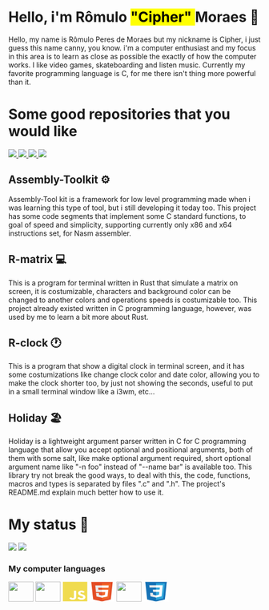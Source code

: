 <h1>Hello, i'm Rômulo <mark> "Cipher" </mark> Moraes 👋</h1>


Hello, my name is Rômulo Peres de Moraes but my nickname is Cipher, i just guess this name canny, you know. i'm a computer enthusiast and my focus in
this area is to learn as close as possible the exactly of how the computer works. I like video games, skateboarding and listen music. Currently my
favorite programming language is C, for me there isn't thing more powerful than it.

<h1>Some good repositories that you would like</h1>

<div>
   <a href="https://github.com/Romulo-Moraes/Assembly-Toolkit">
      <img height="95px" src="https://github-readme-stats.vercel.app/api/pin/?username=Romulo-Moraes&repo=Assembly-Toolkit&theme=tokyonight">
   </a>
   <a href="https://github.com/Romulo-Moraes/R-matrix">
      <img height="95px" src="https://github-readme-stats.vercel.app/api/pin/?username=Romulo-Moraes&repo=R-matrix&theme=tokyonight">
   </a>
   <a href="https://github.com/Romulo-Moraes/R-clock">
      <img height="95px" src="https://github-readme-stats.vercel.app/api/pin/?username=Romulo-Moraes&repo=R-clock&theme=tokyonight">
   </a>
   <a href="https://github.com/Romulo-Moraes/Holiday">
      <img height="95px" src="https://github-readme-stats.vercel.app/api/pin/?username=Romulo-Moraes&repo=Holiday&theme=tokyonight">
   </a>
</div>

<h2>Assembly-Toolkit ⚙️</h2>
Assembly-Tool kit is a framework for low level programming made when i was learning this type of tool, but i still 
developing it today too. This project has some code segments that implement some C standard functions, to goal of
speed and simplicity, supporting currently only x86 and x64 instructions set, for Nasm assembler.

<h2>R-matrix 💻</h2>
This is a program for terminal written in Rust that simulate a matrix on screen, it is costumizable, characters
and background color can be changed to another colors and operations speeds is costumizable too. This project already 
existed written in C programming language, however, was used by me to learn a bit more about Rust.

<h2>R-clock 🕐</h2>
This is a program that show a digital clock in terminal screen, and it has some costumizations
like change clock color and date color, allowing you to make the clock shorter too, by just not showing the seconds,
useful to put in a small terminal window like a i3wm, etc...

<h2>Holiday 🏖️</h2>
Holiday is a lightweight argument parser written in C for C programming language that allow you accept optional
and positional arguments, both of them with some salt, like make optional argument required, short optional argument name like
"-n foo" instead of "--name bar" is available too. This library try not break the good ways, to deal with this, the code,
functions, macros and types is separated by files ".c" and ".h". The project's README.md explain much better how to use it.


<h1>My status 📖</h1>
<div>
   <img height="117px" src="https://github-readme-stats.vercel.app/api?username=Romulo-Moraes&theme=tokyonight&show_icons=true">
   <img height="117px" src="https://github-readme-stats.vercel.app/api/top-langs/?username=Romulo-Moraes&theme=tokyonight&layout=compact">
</div>

### My computer languages

<div>
   <img align="center" height="40" width="50" src="https://encrypted-tbn0.gstatic.com/images?q=tbn:ANd9GcRZY24RZqAwqT0BiVAlMya8WWDqbPtgfysOqA&usqp=CAU">
   <img align="center" height="40" width="50" src="https://th.bing.com/th/id/OIP.Q8fx3MyWSLm3iphA74htTgHaHa?pid=ImgDet&rs=1">
   <img align="center" height="40" width="50" src="https://raw.githubusercontent.com/devicons/devicon/master/icons/javascript/javascript-plain.svg">
   <img align="center" height="40" width="50" src="https://raw.githubusercontent.com/devicons/devicon/master/icons/html5/html5-original.svg">
   <img align="center" height="40" width="50" src="https://p7.hiclipart.com/preview/889/976/939/the-c-programming-language-computer-programming-programming.jpg"/>
  <img align="center" height="40" width="50" src="https://raw.githubusercontent.com/devicons/devicon/master/icons/css3/css3-original.svg">
</div>
